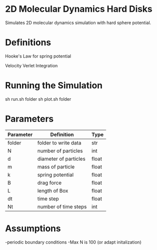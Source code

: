# 2D Molecular Dynamics Hard Disks

Simulates 2D molecular dynamics simulation with hard sphere potential.


# Definitions

Hooke's Law for spring potential


Velocity Verlet Integration



# Running the Simulation

sh run.sh folder
sh plot.sh folder


# Parameters

| Parameter | Definition | Type |
|-----------|------------|------|
| folder	| folder to write data | str |
| N 		| number of particles | int |
| d 		| diameter of particles | float |
| m 		| mass of particle 		| float |
| k 		| spring potential | float 	|
| B 		| drag force 		| float |
| L 		| length of Box 	| float | 
| dt 		| time step 		| float |
| Nt 		| number of time steps | int |



# Assumptions

-periodic boundary conditions
-Max N is 100 (or adapt initalization)